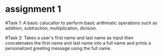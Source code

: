 # assignment 1

#Task 1:
A basic calucaltor to perform basic arithmatic operations such as addition, subtraction, multiplication, division.

#Task 2:
Takes a user's first name and last name as input then concatenates the first name and last name into a full name and prints a personalized greeting message using the full name.
